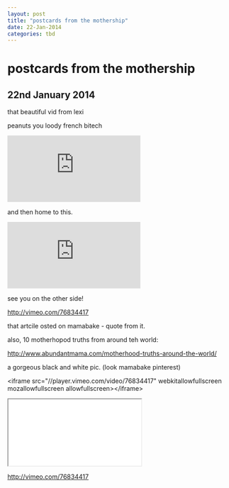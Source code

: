 ```yaml
---
layout: post
title: "postcards from the mothership"
date: 22-Jan-2014
categories: tbd
---
```


# postcards from the mothership

## 22nd January 2014

that beautiful vid from lexi

peanuts you loody french bitech

<iframe src='https://www.youtube.com/embed/mMVUyxiUzPA' frameborder='0' gesture='media' allow='encrypted-media' allowfullscreen></iframe>

 

 

 

and then home to this.

<iframe src='https://www.youtube.com/embed/Df2rijKGQBw' frameborder='0' gesture='media' allow='encrypted-media' allowfullscreen></iframe>

 

see you on the other side!

 

http://vimeo.com/76834417

that artcile osted on mamabake - quote from it.

also,   10 motherhopod truths from around teh world:

<a href="http://www.abundantmama.com/motherhood-truths-around-the-world/">http://www.abundantmama.com/motherhood-truths-around-the-world/</a>

a gorgeous black and white pic. (look mamabake pinterest)

&lt;iframe src="//player.vimeo.com/video/76834417" webkitallowfullscreen mozallowfullscreen allowfullscreen&gt;&lt;/iframe&gt;

<iframe src="//player.vimeo.com/video/76834417" allowfullscreen=""></iframe>

http://vimeo.com/76834417
